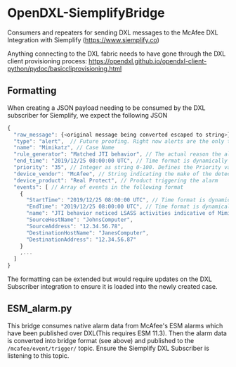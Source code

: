 # OpenDXL-SiemplifyBridge
Consumers and repeaters for sending DXL messages to the McAfee DXL Integration with Siemplify (https://www.siemplify.co)

Anything connecting to the DXL fabric needs to have gone through the DXL client provisioning process: https://opendxl.github.io/opendxl-client-python/pydoc/basiccliprovisioning.html


## Formatting
When creating a JSON payload needing to be consumed by the DXL subscriber for Siemplify, we expect the following JSON
``` js
{
  "raw_message": {<original message being converted escaped to string>},
  "type": "alert",  // Future proofing. Right now alerts are the only types for creating cases
  "name": "Mimikatz", // Case Name
  "rule_generator": "Matched JTI behavior", // The actual reason the alert/case was created
  "end_time": "2019/12/25 08:00:00 UTC", // Time format is dynamically parsed on the subscriber so no fear
  "priority": "35", // Integer as string 0-100. Defines the Priority value for the Case to be created
  "device_vendor": "McAfee", // String indicating the make of the detecting alarm generator
  "device_product": "Real Protect", // Product triggering the alarm
  "events": [ // Array of events in the following format
    {
      "StartTime": "2019/12/25 08:00:00 UTC", // Time format is dynamically parsed on the subscriber so no fear
      "EndTime": "2019/12/25 08:00:00 UTC", // Time format is dynamically parsed on the subscriber so no fear
      "name": "JTI behavior noticed LSASS activities indicative of Mimikatz", // event name from the originating product
      "SourceHostName": "JohnsComputer",
      "SourceAddress": "12.34.56.78",
      "DestinationHostName": "JanesComputer",
      "DestinationAddress": "12.34.56.87"
    }
    ,...
  ]
}
```
The formatting can be extended but would require updates on the DXL Subscriber integration to ensure it is loaded into the newly created case.

## ESM_alarm.py
This bridge consumes native alarm data from McAfee's ESM alarms which have been published over DXL(This requires ESM 11.3). Then the alarm data is converted into bridge format (see above) and published to the `/mcafee/event/trigger/` topic. Ensure the Siemplify DXL Subscriber is listening to this topic. 

